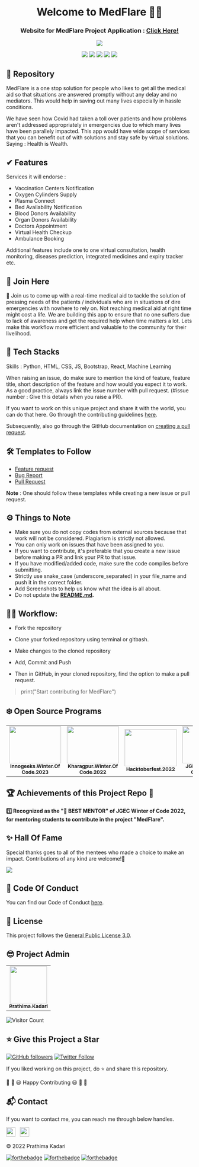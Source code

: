 <div align="center">
  <h1>Welcome to MedFlare 👋🧰</h1>
  <h3>Website for MedFlare Project Application : <a href="https://prathimacode-hub.github.io/MedFlare/">Click Here!</a></h3>
</div>

<p align="center">
<img src="https://github.com/prathimacode-hub/prathimacode-hub/blob/main/Cover%20Photos/MedFlare.png"></a>
</p>

<p align="center">
<a href="https://github.com/prathimacode-hub"><img src="https://img.shields.io/badge/PRs-welcome-brightgreen.svg?style=flat&logo=github"></a> 
<a href="https://github.com/prathimacode-hub"><img src="https://img.shields.io/badge/Open%20Source-%F0%9F%A4%8D-Green"></a> 
<a href="https://github.com/prathimacode-hub"><img src="https://img.shields.io/static/v1.svg?label=Contributions&message=Welcome&color=0059b3&style=flat-square"></a>
<a href="https://github.com/prathimacode-hub/MedFlare/graphs/contributors"><img src="https://img.shields.io/github/contributors-anon/prathimacode-hub/MedFlare"></a>
<a href="https://github.com/prathimacode-hub"><img src="https://img.shields.io/maintenance/yes/2022"></a>
</p> 


## 📌 Repository

MedFlare is a one stop solution for people who likes to get all the medical aid so that situations are answered promptly without any delay and no mediators. This would help in saving out many lives especially in hassle conditions. 

We have seen how Covid had taken a toll over patients and how problems aren't addressed appropriately in emergencies due to which many lives have been parallely impacted. 
This app would have wide scope of services that you can benefit out of with solutions and stay safe by virtual solutions. Saying : Health is Wealth.


## ✔ Features

Services it will endorse :

- Vaccination Centers Notification
- Oxygen Cylinders Supply
- Plasma Connect
- Bed Availability Notification
- Blood Donors Availability
- Organ Donors Availability
- Doctors Appointment
- Virtual Health Checkup
- Ambulance Booking

Additional features include one to one virtual consultation, health monitoring, diseases prediction, integrated medicines and expiry tracker etc.


## 🙌 Join Here

🚀 Join us to come up with a real-time medical aid to tackle the solution of pressing needs of the patients / individuals who are in situations of dire emergencies with nowhere to rely on. Not reaching medical aid at right time might cost a life. We are building this app to ensure that no one suffers due to lack of awareness and get the required help when time matters a lot. Lets make this workflow more efficient and valuable to the community for their livelihood. 


## 🔑 Tech Stacks

Skills : Python, HTML, CSS, JS, Bootstrap, React, Machine Learning

When raising an issue, do make sure to mention the kind of feature, feature title, short description of the feature and how would you expect it to work. As a good practice, always link the issue number with pull request. (#issue number : Give this details when you raise a PR).

If you want to work on this unique project and share it with the world, you can do that here. 
Go through the contributing guidelines [here](https://github.com/prathimacode-hub/MedFlare/blob/main/CONTRIBUTING.md).

Subsequently, also go through the GitHub documentation on [creating a pull request](https://help.github.com/en/github/collaborating-with-issues-and-pull-requests/creating-a-pull-request).


## 🛠 Templates to Follow

- [Feature request](https://github.com/prathimacode-hub/MedFlare/blob/main/.github/issue_template/feature_request.md)
- [Bug Report](https://github.com/prathimacode-hub/MedFlare/blob/main/.github/issue_template/bug_report.md)
- [Pull Request](https://github.com/prathimacode-hub/MedFlare/blob/main/.github/pullrequest_template.md)

**Note** : One should follow these templates while creating a new issue or pull request.


## ⚙️ Things to Note

* Make sure you do not copy codes from external sources because that work will not be considered. Plagiarism is strictly not allowed.
* You can only work on issues that have been assigned to you.
* If you want to contribute, it's preferable that you create a new issue before making a PR and link your PR to that issue.
* If you have modified/added code, make sure the code compiles before submitting.
* Strictly use snake_case (underscore_separated) in your file_name and push it in the correct folder.
* Add Screenshots to help us know what the idea is all about. 
* Do not update the **[README.md](https://github.com/prathimacode-hub/MedFlare/blob/main/README.md).**


## 👨‍💻 Workflow:

- Fork the repository

- Clone your forked repository using terminal or gitbash.

- Make changes to the cloned repository

- Add, Commit and Push

- Then in GitHub, in your cloned repository, find the option to make a pull request. 

> print("Start contributing for MedFlare")


## ❄️ Open Source Programs

<table>
<tr>
<td align="center">
<a href="https://www.iwoc.live/"><img src="https://github.com/prathimacode-hub/prathimacode-hub/blob/main/Open%20Source%20Programs/Innogeeks%20Winter%20Of%20Code%202023/IWOC%20Logo.png" width=140px height=100px /><br /><sub><b>Innogeeks Winter Of Code 2023</b></sub></a>
 </td>
<td align="center">
<a href="https://kwoc.kossiitkgp.org/"><img src="https://github.com/prathimacode-hub/prathimacode-hub/blob/main/Open%20Source%20Programs/Kharagpur%20Winter%20Of%20Code%202022/Kharagpur%20Winter%20Of%20Code.png" width=140px height=100px /><br /><sub><b>Kharagpur Winter Of Code 2022</b></sub></a>
 </td>
<td align="center">
<a href="https://hacktoberfest.com/"><img src="https://github.com/prathimacode-hub/prathimacode-hub/blob/main/Open%20Source%20Programs/Hacktoberfest%202022/Hacktoberfest%20Logo%202022.png" width=140px height=100px /><br /><sub><b>Hacktoberfest 2022</b></sub></a>
 </td>
 <td align="center">
<a href="https://jwoc.tech/"><img src="https://github.com/prathimacode-hub/prathimacode-hub/blob/main/Open%20Source%20Programs/JGEC%20Winter%20Of%20Code%202022/JGEC-Winter-Of-Code.jpg" width=100px height=100px /><br /><sub><b>JGEC Winter Of Code</b></sub></a>
 </td>
</tr>
</table>


## 🏆 Achievements of this Project Repo 🎉

**:one: Recognized as the "🥇 BEST MENTOR" of JGEC Winter of Code 2022, for mentoring students to contribute in the project "MedFlare".**</br>


## ✨ Hall Of Fame   

Special thanks goes to all of the mentees who made a choice to make an impact. Contributions of any kind are welcome!🚀 

<!-- ALL-CONTRIBUTORS-LIST:START - Do not remove or modify this section -->
<!-- prettier-ignore-start -->
<!-- markdownlint-disable -->

<a href="https://github.com/prathimacode-hub/MedFlare/graphs/contributors">
  <img src="https://contrib.rocks/image?repo=prathimacode-hub/MedFlare" />
</a>

<!-- markdownlint-enable -->
<!-- prettier-ignore-end -->
<!-- ALL-CONTRIBUTORS-LIST:END -->


## 📜 Code Of Conduct

You can find our Code of Conduct [here](https://github.com/prathimacode-hub/MedFlare/blob/main/CODE_OF_CONDUCT.md).


## 📝 License

This project follows the [General Public License 3.0](https://github.com/prathimacode-hub/MedFlare/blob/main/LICENSE).

<!--
## 😎 Hacktoberfest Mentors

<table>
  <tr>
<td align="center"><a href="https://github.com/"><img src="" width="100px;" alt=""/><br /><sub><b>Yash Kataria</b></sub></a></td>
<td align="center"><a href="https://github.com/Rishikavishnoi"><img src="https://avatars.githubusercontent.com/u/84177590?v=4" width="100px;" alt=""/><br /><sub><b>Rishika Vishnoi</b></sub></a></td>
  </tr>
</table>
-->

## 😎 Project Admin

<table>
  <tr>
<td align="center"><a href="https://github.com/prathimacode-hub"><img src="https://github.com/prathimacode-hub/prathimacode-hub/blob/main/Profile%20Assets/Prathima-Kadari-Picture.png" width="100px;" alt=""/><br /><sub><b>Prathima Kadari</b></sub></a></td>
  </tr>
</table>


![Visitor Count](https://profile-counter.glitch.me/{prathimacode-hub}/count.svg)


## ⭐ Give this Project a Star

[![GitHub followers](https://img.shields.io/github/followers/prathimacode-hub.svg?label=Follow%20@prathimacode-hub&style=social)](https://github.com/prathimak88/)  [![Twitter Follow](https://img.shields.io/twitter/follow/prathimak88?style=social)](https://twitter.com/prathimak88)

If you liked working on this project, do ⭐ and share this repository.

🎉 🎊 😃 Happy Contributing 😃 🎊 🎉

<!-- <sup><kbd>***[Click Here](https://github.com/prathimacode-hub/prathimacode-hub/blob/main/Projects/OpenSource-Projects.md)***</kbd> *to view my open source projects and</sup>*  <sup><kbd>***[Get In](https://github.com/prathimacode-hub/prathimacode-hub/blob/main/GitHub%20Projects/Learning-Projects.md)***</kbd> *for learning projects.</sup>* <br>
</td> 

<sup><kbd>***[Click Here](https://github.com/prathimacode-hub/prathimacode-hub/blob/main/GitHub%20Projects/OpenSource-Projects.md)***</kbd> *to view my open source projects.</sup>* <br> -->


## 📬 Contact

If you want to contact me, you can reach me through below handles.

<a href="https://twitter.com/prathimak88"><img src="https://upload.wikimedia.org/wikipedia/fr/thumb/c/c8/Twitter_Bird.svg/1200px-Twitter_Bird.svg.png" width="25"></img></a>&nbsp;&nbsp; <a href="https://www.linkedin.com/in/prathima-kadari/"><img src="https://www.felberpr.com/wp-content/uploads/linkedin-logo.png" width="25"></img></a>

© 2022 Prathima Kadari


[![forthebadge](https://forthebadge.com/images/badges/built-with-love.svg)](https://forthebadge.com) [![forthebadge](https://forthebadge.com/images/badges/built-by-developers.svg)](https://forthebadge.com) [![forthebadge](https://forthebadge.com/images/badges/built-with-swag.svg)](https://forthebadge.com) 

